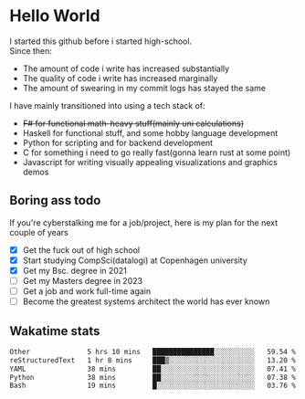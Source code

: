 # Hello World

I started this github before i started high-school.  
Since then:
- The amount of code i write has increased substantially
- The quality of code i write has increased marginally
- The amount of swearing in my commit logs has stayed the same

I have mainly transitioned into using a tech stack of:
- ~~F# for functional math-heavy stuff(mainly uni calculations)~~
- Haskell for functional stuff, and some hobby language development
- Python for scripting and for backend development
- C for something i need to go really fast(gonna learn rust at some point)
- Javascript for writing visually appealing visualizations and graphics demos

## Boring ass todo
If you're cyberstalking me for a job/project, here is my plan for the next couple of years
- [x] Get the fuck out of high school
- [x] Start studying CompSci(datalogi) at Copenhagen university
- [x] Get my Bsc. degree in 2021
- [ ] Get my Masters degree in 2023
- [ ] Get a job and work full-time again
- [ ] Become the greatest systems architect the world has ever known

## Wakatime stats
<!--START_SECTION:waka-->

```txt
Other              5 hrs 10 mins   ███████████████░░░░░░░░░░   59.54 %
reStructuredText   1 hr 8 mins     ███▒░░░░░░░░░░░░░░░░░░░░░   13.20 %
YAML               38 mins         ██░░░░░░░░░░░░░░░░░░░░░░░   07.41 %
Python             38 mins         ██░░░░░░░░░░░░░░░░░░░░░░░   07.38 %
Bash               19 mins         █░░░░░░░░░░░░░░░░░░░░░░░░   03.76 %
```

<!--END_SECTION:waka-->

